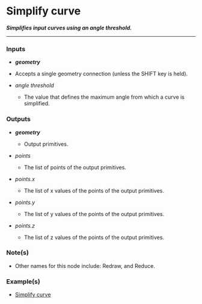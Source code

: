 # Simplify curve

**_Simplifies input curves using an angle threshold._**

---


### Inputs

* **_geometry_**

 * Accepts a single geometry connection (unless the SHIFT key is held).

* _angle threshold_

  * The value that defines the maximum angle from which a curve is simplified.


### Outputs

* **_geometry_**

  * Output primitives.

* _points_

  * The list of points of the output primitives.

* _points.x_

  * The list of x values of the points of the output primitives.

* _points.y_

  * The list of y values of the points of the output primitives.

* _points.z_

  * The list of z values of the points of the output primitives.


### Note(s)

* Other names for this node include: Redraw, and Reduce.


### Example(s)

* <a href="https://creator.trimble.com/graph?assetURI=whp:602011e5-001e-49a2-abab-2b0af58c58fd&version=latest" target="_blank">Simplify curve</a>